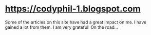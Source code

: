 
# https://codyphil-1.blogspot.com
Some of the articles on this site have had a great impact on me. I have gained a lot from them. I am very grateful! On the road...
